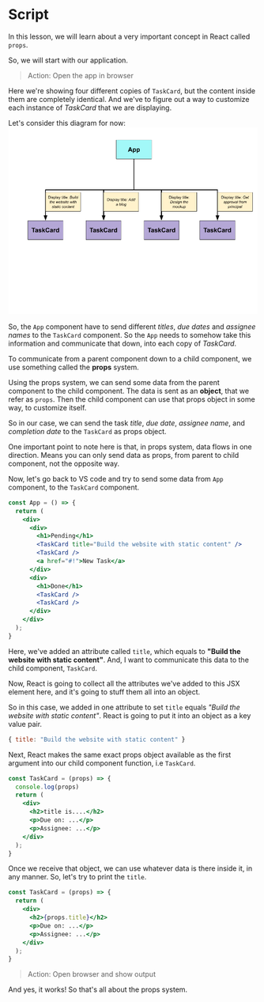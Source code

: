 # Script
In this lesson, we will learn about a very important concept in React called `props`.

So, we will start with our application. 

>Action: Open the app in browser

Here we're showing four different copies of `TaskCard`, but the content inside them are completely identical. And we've to figure out a way to customize each instance of *TaskCard* that we are displaying.

Let's consider this diagram for now:
![Props in React](props.png)

So, the `App` component have to send different *titles*, *due dates* and *assignee names* to the `TaskCard` component. So the `App` needs to somehow take this information and communicate that down, into each copy of *TaskCard*.

To communicate from a parent component down to a child component, we use something called the **props** system.

Using the props system, we can send some data from the parent component to the child component. The data is sent as an **object**, that we refer as `props`. Then the child component can use that props object in some way, to customize itself.

So in our case, we can send the task *title*, *due date*, *assignee name*, and *completion date* to the `TaskCard` as props object.

One important point to note here is that, in props system, data flows in one direction. Means you can only send data as props, from parent to child component, not the opposite way.

Now, let's go back to VS code and try to send some data from `App` component, to the `TaskCard` component.
```jsx
const App = () => {
  return (
    <div>
      <div>
        <h1>Pending</h1>
        <TaskCard title="Build the website with static content" />
        <TaskCard />
        <a href="#!">New Task</a>
      </div>
      <div>
        <h1>Done</h1>
        <TaskCard />
        <TaskCard />
      </div>
    </div>
  );
}
```
Here, we've added an attribute called `title`, which equals to **"Build the website with static content"**. And, I want to communicate this data to the child component, `TaskCard`.

Now, React is going to collect all the attributes we've added to this JSX element here, and it's going to stuff them all into an object.

So in this case, we added in one attribute to set `title` equals *"Build the website with static content"*. React is going to put it into an object as a key value pair.

```js
{ title: "Build the website with static content" }
```

Next, React makes the same exact props object available as the first argument into our child component function, i.e `TaskCard`.

```jsx
const TaskCard = (props) => {
  console.log(props)
  return (
    <div>
      <h2>title is....</h2>
      <p>Due on: ...</p>
      <p>Assignee: ...</p>
    </div>
  );
}
```
Once we receive that object, we can use whatever data is there inside it, in any manner. So, let's try to print the `title`.

```jsx
const TaskCard = (props) => {
  return (
    <div>
      <h2>{props.title}</h2>
      <p>Due on: ...</p>
      <p>Assignee: ...</p>
    </div>
  );
}
```
>Action: Open browser and show output

And yes, it works!
So that's all about the props system.